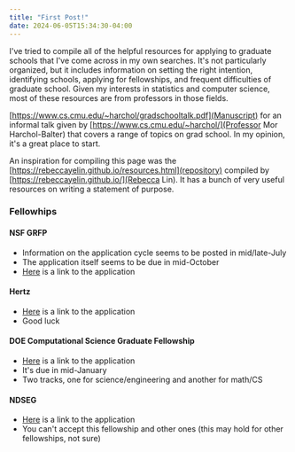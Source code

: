 ```yaml
--- 
title: "First Post!" 
date: 2024-06-05T15:34:30-04:00 
--- 
```


I've tried to compile all of the helpful resources for applying to graduate schools that I've come across in my own searches. It's not particularly organized, but it includes information on setting the right intention, identifying schools, applying for fellowships, and frequent difficulties of graduate school. Given my interests in statistics and computer science, most of these resources are from professors in those fields. 

[https://www.cs.cmu.edu/~harchol/gradschooltalk.pdf](Manuscript) for an informal talk given by [https://www.cs.cmu.edu/~harchol/](Professor Mor Harchol-Balter) that covers a range of topics on grad school. In my opinion, it's a great place to start. 

An inspiration for compiling this page was the [https://rebeccayelin.github.io/resources.html](repository) compiled by [https://rebeccayelin.github.io/](Rebecca Lin). It has a bunch of very useful resources on writing a statement of purpose. 

### Fellowhips 

#### NSF GRFP 
- Information on the application cycle seems to be posted in mid/late-July 
- The application itself seems to be due in mid-October 
- [Here](https://www.research.gov/grfp/Login.do) is a link to the application 

#### Hertz 
- [Here](https://www.hertzfoundation.org/the-fellowship/) is a link to the application 
- Good luck 

#### DOE Computational Science Graduate Fellowship 
- [Here](https://www.krellinst.org/csgf/) is a link to the application 
- It's due in mid-January 
- Two tracks, one for science/engineering and another for math/CS 

#### NDSEG 
- [Here](https://ndseg.sysplus.com/) is a link to the application 
- You can't accept this fellowship and other ones (this may hold for other fellowships, not sure)